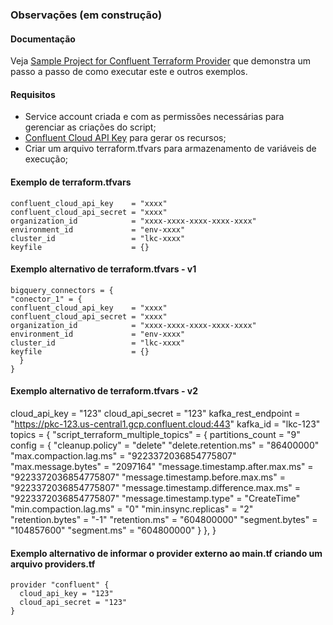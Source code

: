 ### Observações (em construção)

#### Documentação
Veja [Sample Project for Confluent Terraform Provider](https://registry.terraform.io/providers/confluentinc/confluent/latest/docs/guides/sample-project) que demonstra um passo a passo de como executar este e outros exemplos.

#### Requisitos

- Service account criada e com as permissões necessárias para gerenciar as criações do script;
- [Confluent Cloud API Key](https://docs.confluent.io/cloud/current/access-management/authenticate/api-keys/api-keys.html#create-a-resource-api-key) para gerar os recursos;
- Criar um arquivo terraform.tfvars para armazenamento de variáveis de execução;

#### Exemplo de terraform.tfvars

```
confluent_cloud_api_key    = "xxxx"
confluent_cloud_api_secret = "xxxx"
organization_id            = "xxxx-xxxx-xxxx-xxxx-xxxx"
environment_id             = "env-xxxx"
cluster_id                 = "lkc-xxxx"
keyfile                    = {}
```

#### Exemplo alternativo de terraform.tfvars - v1

```
bigquery_connectors = {
"conector_1" = {
confluent_cloud_api_key    = "xxxx"
confluent_cloud_api_secret = "xxxx"
organization_id            = "xxxx-xxxx-xxxx-xxxx-xxxx"
environment_id             = "env-xxxx"
cluster_id                 = "lkc-xxxx"
keyfile                    = {}
  }
}
```

#### Exemplo alternativo de terraform.tfvars - v2


cloud_api_key       = "123"
cloud_api_secret    = "123"
kafka_rest_endpoint = "https://pkc-123.us-central1.gcp.confluent.cloud:443"
kafka_id            = "lkc-123"
topics = {
  "script_terraform_multiple_topics" = {
    partitions_count = "9"
    config = {
      "cleanup.policy"                      = "delete"
      "delete.retention.ms"                 = "86400000"
      "max.compaction.lag.ms"               = "9223372036854775807"
      "max.message.bytes"                   = "2097164"
      "message.timestamp.after.max.ms"      = "9223372036854775807"
      "message.timestamp.before.max.ms"     = "9223372036854775807"
      "message.timestamp.difference.max.ms" = "9223372036854775807"
      "message.timestamp.type"              = "CreateTime"
      "min.compaction.lag.ms"               = "0"
      "min.insync.replicas"                 = "2"
      "retention.bytes"                     = "-1"
      "retention.ms"                        = "604800000"
      "segment.bytes"                       = "104857600"
      "segment.ms"                          = "604800000"
    }
  },
}


#### Exemplo alternativo de informar o provider externo ao main.tf criando um arquivo providers.tf

```
provider "confluent" {
  cloud_api_key = "123"
  cloud_api_secret = "123"
}
```